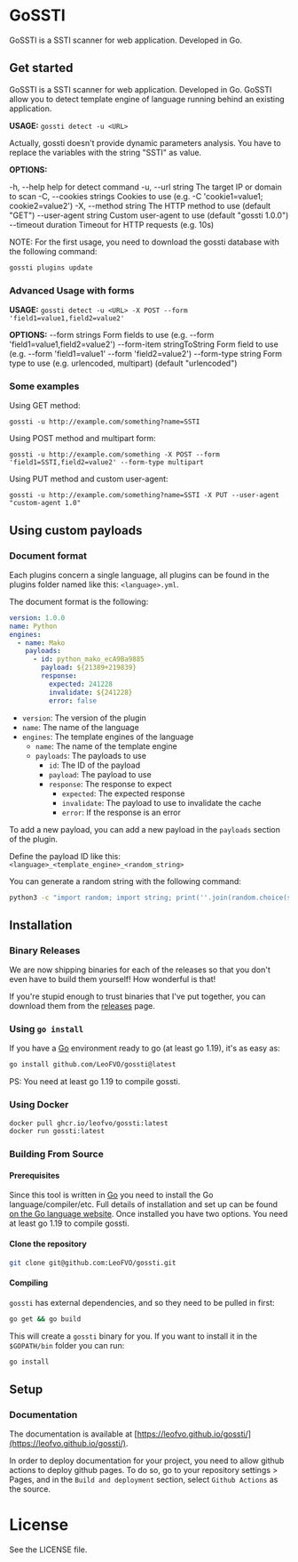 # GoSSTI

GoSSTI is a SSTI scanner for web application. Developed in Go.

## Get started

GoSSTI is a SSTI scanner for web application. Developed in Go.
GoSSTI allow you to detect template engine of language running behind an existing application.

**USAGE:**
`gossti detect -u <URL>`

Actually, gossti doesn't provide dynamic parameters analysis. You have to replace the variables with the string "SSTI" as value.

**OPTIONS:**

-h, --help help for detect command
-u, --url string The target IP or domain to scan
-C, --cookies strings Cookies to use (e.g. -C 'cookie1=value1; cookie2=value2')
-X, --method string The HTTP method to use (default "GET")
--user-agent string Custom user-agent to use (default "gossti 1.0.0")
--timeout duration Timeout for HTTP requests (e.g. 10s)

NOTE: For the first usage, you need to download the gossti database with the following command:

```bash
gossti plugins update
```

### Advanced Usage with forms

**USAGE:**
`gossti detect -u <URL> -X POST --form 'field1=value1,field2=value2'`

**OPTIONS:**
--form strings Form fields to use (e.g. --form 'field1=value1,field2=value2')
--form-item stringToString Form field to use (e.g. --form 'field1=value1' --form 'field2=value2')
--form-type string Form type to use (e.g. urlencoded, multipart) (default "urlencoded")

### Some examples

Using GET method:

`gossti -u http://example.com/something?name=SSTI`

Using POST method and multipart form:

`gossti -u http://example.com/something -X POST --form 'field1=SSTI,field2=value2' --form-type multipart`

Using PUT method and custom user-agent:

`gossti -u http://example.com/something?name=SSTI -X PUT --user-agent "custom-agent 1.0"`

## Using custom payloads

### Document format

Each plugins concern a single language, all plugins can be found in the plugins folder named like this: `<language>.yml`.

The document format is the following:

```yaml
version: 1.0.0
name: Python
engines:
  - name: Mako
    payloads:
      - id: python_mako_ecA9Ba9885
        payload: ${21389+219839}
        response:
          expected: 241228
          invalidate: ${241228}
          error: false
```

- `version`: The version of the plugin
- `name`: The name of the language
- `engines`: The template engines of the language
  - `name`: The name of the template engine
  - `payloads`: The payloads to use
    - `id`: The ID of the payload
    - `payload`: The payload to use
    - `response`: The response to expect
      - `expected`: The expected response
      - `invalidate`: The payload to use to invalidate the cache
      - `error`: If the response is an error

To add a new payload, you can add a new payload in the `payloads` section of the plugin.

Define the payload ID like this: `<language>_<template_engine>_<random_string>`

You can generate a random string with the following command:

```bash
python3 -c "import random; import string; print(''.join(random.choice(string.hexdigits) for i in range(10)))"
```

## Installation

### Binary Releases

We are now shipping binaries for each of the releases so that you don't even have to build them yourself! How wonderful is that!

If you're stupid enough to trust binaries that I've put together, you can download them from the [releases](https://github.com/LeoFVO/gossti/releases) page.

### Using `go install`

If you have a [Go](https://golang.org/) environment ready to go (at least go 1.19), it's as easy as:

```bash
go install github.com/LeoFVO/gossti@latest
```

PS: You need at least go 1.19 to compile gossti.

### Using Docker

```bash
docker pull ghcr.io/leofvo/gossti:latest
docker run gossti:latest
```

### Building From Source

#### Prerequisites

Since this tool is written in [Go](https://golang.org/) you need to install the Go language/compiler/etc. Full details of installation and set up can be found [on the Go language website](https://golang.org/doc/install). Once installed you have two options. You need at least go 1.19 to compile gossti.

#### Clone the repository

```bash
git clone git@github.com:LeoFVO/gossti.git
```

#### Compiling

`gossti` has external dependencies, and so they need to be pulled in first:

```bash
go get && go build
```

This will create a `gossti` binary for you. If you want to install it in the `$GOPATH/bin` folder you can run:

```bash
go install
```

## Setup

### Documentation

The documentation is available at [https://leofvo.github.io/gossti/](https://leofvo.github.io/gossti/).

In order to deploy documentation for your project, you need to allow github actions to deploy github pages. To do so, go to your repository settings > Pages, and in the `Build and deployment` section, select `Github Actions` as the source.

# License

See the LICENSE file.
